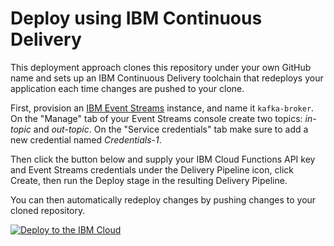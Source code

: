 # Deploy using IBM Continuous Delivery

This deployment approach clones this repository under your own GitHub name and sets up an IBM Continuous Delivery toolchain that redeploys your application each time changes are pushed to your clone.

First, provision an [IBM Event Streams](https://console.ng.bluemix.net/catalog/services/message-hub) instance, and name it `kafka-broker`. On the "Manage" tab of your Event Streams console create two topics: _in-topic_ and _out-topic_. On the "Service credentials" tab make sure to add a new credential named _Credentials-1_.

Then click the button below and supply your IBM Cloud Functions API key and Event Streams credentials under the Delivery Pipeline icon, click Create, then run the Deploy stage in the resulting Delivery Pipeline.

You can then automatically redeploy changes by pushing changes to your cloned repository.

[![Deploy to the IBM Cloud](https://bluemix.net/deploy/button.png)](https://bluemix.net/deploy?repository=https://github.com/IBM/ibm-cloud-functions-refarch-data-processing-message-hub.git)
